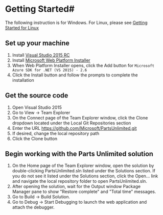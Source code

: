 # Getting Started#

The following instruction is for Windows. For Linux, please see
[Getting Started for Linux](GettingStartedLinux.md)

## Set up your machine ##
1. Install [Visual Studio 2015 RC](http://go.microsoft.com/fwlink/?LinkId=517106)
2. Install [Microsoft Web Platform Installer](http://www.microsoft.com/web/downloads/platform.aspx)
3. When Web Platform Installer opens, click the Add button for `Microsoft Azure SDK for .NET (VS 2015) - 2.6`
4. Click the Install button and follow the prompts to complete the installation

## Get the source code ##
1. Open Visual Studio 2015
2. Go to View -> Team Explorer
3. On the Connect page of the Team Explorer window, click the Clone dropdown located under the Local Git Repositories section
4. Enter the URL https://github.com/Microsoft/PartsUnlimited.git
5. If desired, change the local repository path
6. Click the Clone button

## Begin working with the Parts Unlimited solution ##
1. On the Home page of the Team Explorer window, open the solution by double-clicking PartsUnlimited.sln listed under the Solutions section.  If you do not see it listed under the Solutions section, click the Open... link and navigate the local repository folder to open PartsUnlimited.sln.
2. After opening the solution, wait for the Output window Package Manager pane to show "Restore complete" and "Total time" messages.
3. Go to Build -> Build Solution.
4. Go to Debug -> Start Debugging to launch the web application and attach the debugger.
